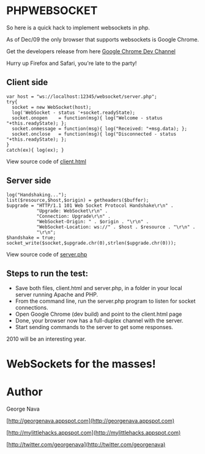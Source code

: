 PHPWEBSOCKET
============

So here is a quick hack to implement websockets in php.

As of Dec/09 the only browser that supports websockets is Google Chrome.

Get the developers release from here [Google Chrome Dev Channel](http://www.chromium.org/getting-involved/dev-channel)

Hurry up Firefox and Safari, you're late to the party!

Client side
-----------

	var host = "ws://localhost:12345/websocket/server.php";
	try{
	  socket = new WebSocket(host);
	  log('WebSocket - status '+socket.readyState);
	  socket.onopen    = function(msg){ log("Welcome - status "+this.readyState); };
	  socket.onmessage = function(msg){ log("Received: "+msg.data); };
	  socket.onclose   = function(msg){ log("Disconnected - status "+this.readyState); };
	}
	catch(ex){ log(ex); }

View source code of [client.html](http://github.com/GeorgeNava/phpwebsocket/blob/master/client.html)


Server side
-----------

	log("Handshaking...");
	list($resource,$host,$origin) = getheaders($buffer);
	$upgrade = "HTTP/1.1 101 Web Socket Protocol Handshake\r\n" .
			   "Upgrade: WebSocket\r\n" .
			   "Connection: Upgrade\r\n" .
			   "WebSocket-Origin: " . $origin . "\r\n" .
			   "WebSocket-Location: ws://" . $host . $resource . "\r\n" .
			   "\r\n";
	$handshake = true;
	socket_write($socket,$upgrade.chr(0),strlen($upgrade.chr(0)));

View source code of [server.php](http://github.com/GeorgeNava/phpwebsocket/blob/master/server.php)

Steps to run the test:
----------------------

* Save both files, client.html and server.php, in a folder in your local server running Apache and PHP.
* From the command line, run the server.php program to listen for socket connections.
* Open Google Chrome (dev build) and point to the client.html page
* Done, your browser now has a full-duplex channel with the server.
* Start sending commands to the server to get some responses.

2010 will be an interesting year.

WebSockets for the masses!
==========================

Author
======
George Nava

[http://georgenava.appspot.com](http://georgenava.appspot.com)

[http://mylittlehacks.appspot.com](http://mylittlehacks.appspot.com)

[http://twitter.com/georgenava](http://twitter.com/georgenava)
